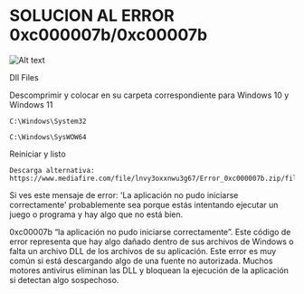 # SOLUCION AL ERROR 0xc000007b/0xc00007b

![Alt text](https://i.postimg.cc/B65GCGnS/Error-0xc000007b-Windows-10.png)

Dll Files

Descomprimir y colocar en su carpeta correspondiente para Windows 10 y Windows 11


```
C:\Windows\System32
```

```
C:\Windows\SysWOW64
```

Reiniciar y listo 

```
Descarga alternativa:
https://www.mediafire.com/file/lnvy3oxxnwu3g67/Error_0xc000007b.zip/file
```

Si ves este mensaje de error: 'La aplicación no pudo iniciarse correctamente' probablemente sea porque estás intentando ejecutar un juego o programa y hay algo que no está bien.

0xc00007b “la aplicación no pudo iniciarse correctamente”. Este código de error representa que hay algo dañado dentro de sus archivos de Windows o falta un archivo DLL de los archivos de su aplicación. Este error es muy común si está descargando algo de una fuente no autorizada. Muchos motores antivirus eliminan las DLL y bloquean la ejecución de la aplicación si detectan algo sospechoso.
